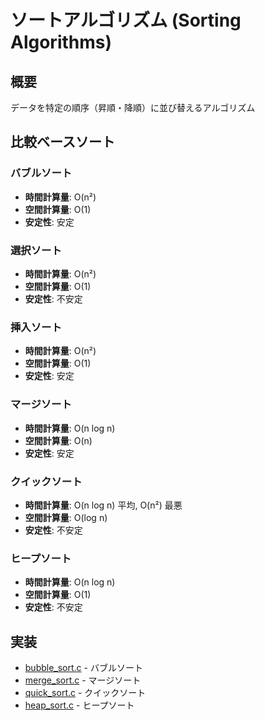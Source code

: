 # ソートアルゴリズム (Sorting Algorithms)

## 概要
データを特定の順序（昇順・降順）に並び替えるアルゴリズム

## 比較ベースソート

### バブルソート
- **時間計算量**: O(n²)
- **空間計算量**: O(1)
- **安定性**: 安定

### 選択ソート
- **時間計算量**: O(n²)
- **空間計算量**: O(1)
- **安定性**: 不安定

### 挿入ソート
- **時間計算量**: O(n²)
- **空間計算量**: O(1)
- **安定性**: 安定

### マージソート
- **時間計算量**: O(n log n)
- **空間計算量**: O(n)
- **安定性**: 安定

### クイックソート
- **時間計算量**: O(n log n) 平均, O(n²) 最悪
- **空間計算量**: O(log n)
- **安定性**: 不安定

### ヒープソート
- **時間計算量**: O(n log n)
- **空間計算量**: O(1)
- **安定性**: 不安定

## 実装
- [bubble_sort.c](bubble_sort.c) - バブルソート
- [merge_sort.c](merge_sort.c) - マージソート
- [quick_sort.c](quick_sort.c) - クイックソート
- [heap_sort.c](heap_sort.c) - ヒープソート

